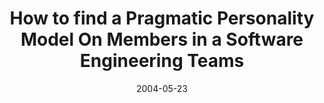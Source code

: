 ---
abstract: ''
authors:
- Thomas Grechenig
- Wolfgang Zuser
date: '2004-05-23'
featured: false
links:
- name: Publik
  url: https://publik.tuwien.ac.at/showentry.php?ID=138885&lang=2
publication_types:
- '1'
publishDate: '2004-05-23'
title: How to find a Pragmatic Personality Model On Members in a Software Engineering
  Teams
url_pdf: ''
---